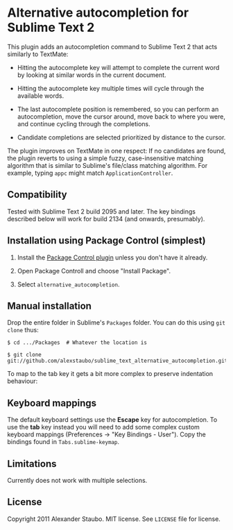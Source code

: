 Alternative autocompletion for Sublime Text 2
=============================================

This plugin adds an autocompletion command to Sublime Text 2 that acts similarly to TextMate:

* Hitting the autocomplete key will attempt to complete the current word by looking at similar words in the current document.

* Hitting the autocomplete key multiple times will cycle through the available words.

* The last autocomplete position is remembered, so you can perform an autocompletion, move the cursor around, move back to where you were, and continue cycling through the completions.

* Candidate completions are selected prioritized by distance to the cursor.

The plugin improves on TextMate in one respect: If no candidates are found, the plugin reverts to using a simple fuzzy, case-insensitive matching algorithm that is similar to Sublime's file/class matching algorithm. For example, typing `appc` might match `ApplicationController`.

Compatibility
-------------

Tested with Sublime Text 2 build 2095 and later. The key bindings described below will work for build 2134 (and onwards, presumably).

Installation using Package Control (simplest)
---------------------------------------------

1. Install the [Package Control plugin](http://wbond.net/sublime_packages/package_control) unless you don't have it already.

2. Open Package Controll and choose "Install Package".

3. Select `alternative_autocompletion`.

Manual installation
-------------------

Drop the entire folder in Sublime's `Packages` folder. You can do this using `git clone` thus:

    $ cd .../Packages  # Whatever the location is

    $ git clone git://github.com/alexstaubo/sublime_text_alternative_autocompletion.git


To map to the tab key it gets a bit more complex to preserve indentation behaviour:

Keyboard mappings
-----------------

The default keyboard settings use the **Escape** key for autocompletion. To use the **tab** key instead you will need to add some complex custom keyboard mappings (Preferences -> "Key Bindings - User"). Copy the bindings found in `Tabs.sublime-keymap`.

Limitations
-----------

Currently does not work with multiple selections.

License
-------

Copyright 2011 Alexander Staubo. MIT license. See `LICENSE` file for license.
